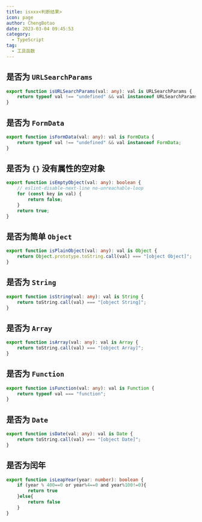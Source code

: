 ```yaml
---
title: isxxx<判断结果>
icon: page
author: ChengBotao
date: 2023-03-04 09:45:53
category:
  - TypeScript
tag:
  - 工具函数
---
```


<!--
 * @description:
 * @Author: ChengBotao
 * @Date: 2023-03-04 09:45:53
-->

## 是否为 `URLSearchParams`

```ts
export function isURLSearchParams(val: any): val is URLSearchParams {
	return typeof val !== "undefined" && val instanceof URLSearchParams;
}
```

## 是否为 `FormData`

```ts
export function isFormData(val: any): val is FormData {
	return typeof val !== "undefined" && val instanceof FormData;
}
```

## 是否为 `{}` 没有属性的空对象

```ts
export function isEmptyObject(val: any): boolean {
	// eslint-disable-next-line no-unreachable-loop
	for (const key in val) {
		return false;
	}
	return true;
}
```

## 是否为简单 `Object`

```ts
export function isPlainObject(val: any): val is Object {
	return Object.prototype.toString.call(val) === "[object Object]";
}
```

## 是否为 `String`

```ts
export function isString(val: any): val is String {
	return toString.call(val) === "[object String]";
}
```

## 是否为 `Array`

```ts
export function isArray(val: any): val is Array {
	return toString.call(val) === "[object Array]";
}
```

## 是否为 `Function`

```ts
export function isFunction(val: any): val is Function {
	return typeof val === "function";
}
```

## 是否为 `Date`

```ts
export function isDate(val: any): val is Date {
	return toString.call(val) === "[object Date]";
}
```

## 是否为闰年

```ts
export function isLeapYear(year: number): boolean {
	if (year % 400==0 or year%4==0 and year%100!=0){
        return true
    }else{
        return false
    }
}

```
